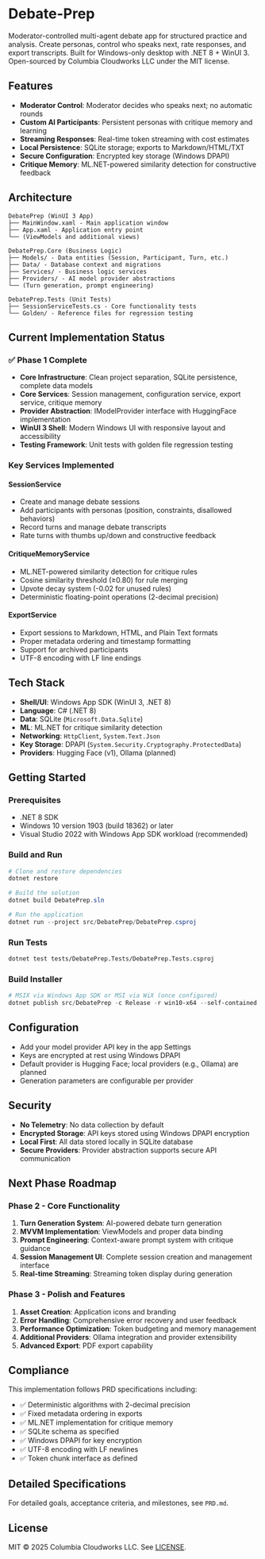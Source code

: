 # Debate-Prep

Moderator-controlled multi-agent debate app for structured practice and analysis. Create personas, control who speaks next, rate responses, and export transcripts. Built for Windows-only desktop with .NET 8 + WinUI 3. Open-sourced by Columbia Cloudworks LLC under the MIT license.

## Features

- **Moderator Control**: Moderator decides who speaks next; no automatic rounds
- **Custom AI Participants**: Persistent personas with critique memory and learning
- **Streaming Responses**: Real-time token streaming with cost estimates
- **Local Persistence**: SQLite storage; exports to Markdown/HTML/TXT
- **Secure Configuration**: Encrypted key storage (Windows DPAPI)
- **Critique Memory**: ML.NET-powered similarity detection for constructive feedback

## Architecture

```
DebatePrep (WinUI 3 App)
├── MainWindow.xaml - Main application window
├── App.xaml - Application entry point
└── (ViewModels and additional views)

DebatePrep.Core (Business Logic)
├── Models/ - Data entities (Session, Participant, Turn, etc.)
├── Data/ - Database context and migrations
├── Services/ - Business logic services
├── Providers/ - AI model provider abstractions
└── (Turn generation, prompt engineering)

DebatePrep.Tests (Unit Tests)
├── SessionServiceTests.cs - Core functionality tests
└── Golden/ - Reference files for regression testing
```

## Current Implementation Status

### ✅ Phase 1 Complete
- **Core Infrastructure**: Clean project separation, SQLite persistence, complete data models
- **Core Services**: Session management, configuration service, export service, critique memory
- **Provider Abstraction**: IModelProvider interface with HuggingFace implementation
- **WinUI 3 Shell**: Modern Windows UI with responsive layout and accessibility
- **Testing Framework**: Unit tests with golden file regression testing

### Key Services Implemented

#### SessionService
- Create and manage debate sessions
- Add participants with personas (position, constraints, disallowed behaviors)
- Record turns and manage debate transcripts
- Rate turns with thumbs up/down and constructive feedback

#### CritiqueMemoryService
- ML.NET-powered similarity detection for critique rules
- Cosine similarity threshold (≥0.80) for rule merging
- Upvote decay system (-0.02 for unused rules)
- Deterministic floating-point operations (2-decimal precision)

#### ExportService
- Export sessions to Markdown, HTML, and Plain Text formats
- Proper metadata ordering and timestamp formatting
- Support for archived participants
- UTF-8 encoding with LF line endings

## Tech Stack

- **Shell/UI**: Windows App SDK (WinUI 3, .NET 8)
- **Language**: C# (.NET 8)
- **Data**: SQLite (`Microsoft.Data.Sqlite`)
- **ML**: ML.NET for critique similarity detection
- **Networking**: `HttpClient`, `System.Text.Json`
- **Key Storage**: DPAPI (`System.Security.Cryptography.ProtectedData`)
- **Providers**: Hugging Face (v1), Ollama (planned)

## Getting Started

### Prerequisites
- .NET 8 SDK
- Windows 10 version 1903 (build 18362) or later
- Visual Studio 2022 with Windows App SDK workload (recommended)

### Build and Run
```powershell
# Clone and restore dependencies
dotnet restore

# Build the solution
dotnet build DebatePrep.sln

# Run the application
dotnet run --project src/DebatePrep/DebatePrep.csproj
```

### Run Tests
```bash
dotnet test tests/DebatePrep.Tests/DebatePrep.Tests.csproj
```

### Build Installer
```powershell
# MSIX via Windows App SDK or MSI via WiX (once configured)
dotnet publish src/DebatePrep -c Release -r win10-x64 --self-contained false
```

## Configuration

- Add your model provider API key in the app Settings
- Keys are encrypted at rest using Windows DPAPI
- Default provider is Hugging Face; local providers (e.g., Ollama) are planned
- Generation parameters are configurable per provider

## Security

- **No Telemetry**: No data collection by default
- **Encrypted Storage**: API keys stored using Windows DPAPI encryption
- **Local First**: All data stored locally in SQLite database
- **Secure Providers**: Provider abstraction supports secure API communication

## Next Phase Roadmap

### Phase 2 - Core Functionality
1. **Turn Generation System**: AI-powered debate turn generation
2. **MVVM Implementation**: ViewModels and proper data binding
3. **Prompt Engineering**: Context-aware prompt system with critique guidance
4. **Session Management UI**: Complete session creation and management interface
5. **Real-time Streaming**: Streaming token display during generation

### Phase 3 - Polish and Features
1. **Asset Creation**: Application icons and branding
2. **Error Handling**: Comprehensive error recovery and user feedback
3. **Performance Optimization**: Token budgeting and memory management
4. **Additional Providers**: Ollama integration and provider extensibility
5. **Advanced Export**: PDF export capability

## Compliance

This implementation follows PRD specifications including:
- ✅ Deterministic algorithms with 2-decimal precision
- ✅ Fixed metadata ordering in exports
- ✅ ML.NET implementation for critique memory
- ✅ SQLite schema as specified
- ✅ Windows DPAPI for key encryption
- ✅ UTF-8 encoding with LF newlines
- ✅ Token chunk interface as defined

## Detailed Specifications

For detailed goals, acceptance criteria, and milestones, see `PRD.md`.

## License

MIT © 2025 Columbia Cloudworks LLC. See [LICENSE](./LICENSE).
